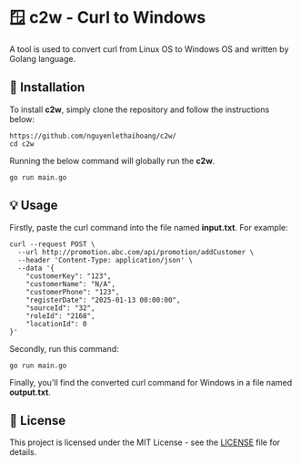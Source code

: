 # 🪟 c2w - Curl to Windows

A tool is used to convert curl from Linux OS to Windows OS and written by Golang language.

## 🚀 Installation
To install **c2w**, simply clone the repository and follow the instructions below:
```
https://github.com/nguyenlethaihoang/c2w/
cd c2w
```
Running the below command will globally run the **c2w**.
```
go run main.go
```
## 💡 Usage
Firstly, paste the curl command into the file named **input.txt**. For example:
```
curl --request POST \
  --url http://promotion.abc.com/api/promotion/addCustomer \
  --header 'Content-Type: application/json' \
  --data '{
	"customerKey": "123",
	"customerName": "N/A",
	"customerPhone": "123",
	"registerDate": "2025-01-13 00:00:00",
	"sourceId": "32",
	"roleId": "2168",
	"locationId": 0
}'
```
Secondly, run this command:
```
go run main.go
```
Finally, you'll find the converted curl command for Windows in a file named **output.txt**.
## 📝 License
This project is licensed under the MIT License - see the [LICENSE](https://github.com/nguyenlethaihoang/c2w/blob/main/LICENSE) file for details.
